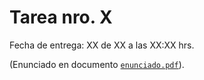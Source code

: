 # Tarea nro. X

Fecha de entrega: XX de XX a las XX:XX hrs.

(Enunciado en documento [`enunciado.pdf`](https://github.com/uchileFI3104B-2019B/01-tarea/raw/master/enunciado.pdf)).
